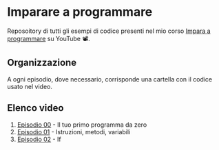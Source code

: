 # Imparare a programmare

Reposoitory di tutti gli esempi di codice presenti nel mio corso [Impara a programmare](https://www.youtube.com/watch?v=EldxRs4tnFI&list=PLU2FPKLp7ojLUg7rkYpm0Z1ykpmENI0-H) su YouTube 📽️.

## Organizzazione

A ogni episodio, dove necessario, corrisponde una cartella con il codice usato nel video.

## Elenco video

1. [Episodio 00](https://www.youtube.com/watch?v=EldxRs4tnFI&list=PLU2FPKLp7ojLUg7rkYpm0Z1ykpmENI0-H) - Il tuo primo programma da zero
1. [Episodio 01](https://www.youtube.com/watch?v=qhgoBppt6l8&list=PLU2FPKLp7ojLUg7rkYpm0Z1ykpmENI0-H&index=2) - Istruzioni, metodi, variabili
1. [Episodio 02](https://youtu.be/H6QsQKF834U) - If